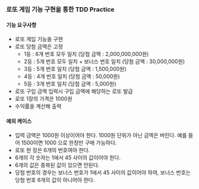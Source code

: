 ### 로또 게임 기능 구현을 통한 TDD Practice

#### 기능 요구사항
- 로또 게임 기능을 구현
- 로또 당첨 금액은 고정
    - 1등 : 6개 번호 모두 일치 (당첨 금액 : 2,000,000,000원)
    - 2등 : 5개 번호 모두 일치 + 보너스 번호 일치 (당첨 금액 : 30,000,000원)
    - 3등 : 5개 번호 일치 (당첨 금액 : 1,500,000원)
    - 4등 : 4개 번호 일치 (당첨 금액 : 50,000원)
    - 5등 : 3개 번호 일치 (당첨 금액 : 5,000원)
- 로또 구입 금액 입력시 구입 금액에 해당하는 로또 발급
- 로또 1장의 가격은 1000원
- 수익률을 계산해 출력

#### 예외 케이스
- 입력 금액은 1000원 이상이어야 한다. 1000원 단위가 아닌 금액은 버린다. 예를 들어 1500이면 1000 으로 한장만 구매 가능하다.
- 로또 한 장은 6개의 번호여야 한다.
- 6개의 각 숫자는 1에서 45 사이의 값이어야 한다.
- 6개의 값은 중복된 값이 있으면 안된다.
- 당첨 번호의 경우는 보너스 번호가 1에서 45 사이의 값이어야 하여, 보너스 번호는 당첨 번호 6개의 값이 아니어야 한다.

